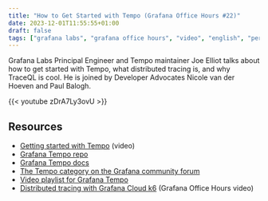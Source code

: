 ```yaml
---
title: "How to Get Started with Tempo (Grafana Office Hours #22)"
date: 2023-12-01T11:55:55+01:00
draft: false
tags: ["grafana labs", "grafana office hours", "video", "english", "performance", "tempo", "distributed tracing", "opentelemetry", "jaeger", "zipkin"]
---
```

Grafana Labs Principal Engineer and Tempo maintainer Joe Elliot talks about how to get started with Tempo, what distributed tracing is, and why TraceQL is cool. He is joined by Developer Advocates Nicole van der Hoeven and Paul Balogh.

{{< youtube zDrA7Ly3ovU >}}

## Resources

- [Getting started with Tempo](https://www.youtube.com/watch?v=pUAmL28uzos) (video)
- [Grafana Tempo repo](https://github.com/grafana/tempo)
- [Grafana Tempo docs](https://grafana.com/docs/tempo/latest/getting-started/)
- [The Tempo category on the Grafana community forum](https://community.grafana.com/c/grafana-tempo/40)
- [Video playlist for Grafana Tempo](https://www.youtube.com/playlist?list=PLDGkOdUX1UjrA4D1MRdAzUgEGp5UXvW3z)
- [Distributed tracing with Grafana Cloud k6](https://www.youtube.com/watch?v=petbezEmIw4) (Grafana Office Hours video)